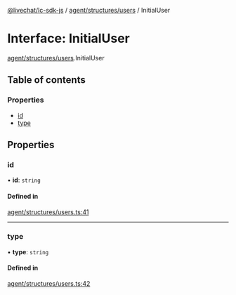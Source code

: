 [@livechat/lc-sdk-js](../README.md) / [agent/structures/users](../modules/agent_structures_users.md) / InitialUser

# Interface: InitialUser

[agent/structures/users](../modules/agent_structures_users.md).InitialUser

## Table of contents

### Properties

- [id](agent_structures_users.InitialUser.md#id)
- [type](agent_structures_users.InitialUser.md#type)

## Properties

### id

• **id**: `string`

#### Defined in

[agent/structures/users.ts:41](https://github.com/livechat/lc-sdk-js/blob/a63b0a6/src/agent/structures/users.ts#L41)

___

### type

• **type**: `string`

#### Defined in

[agent/structures/users.ts:42](https://github.com/livechat/lc-sdk-js/blob/a63b0a6/src/agent/structures/users.ts#L42)
